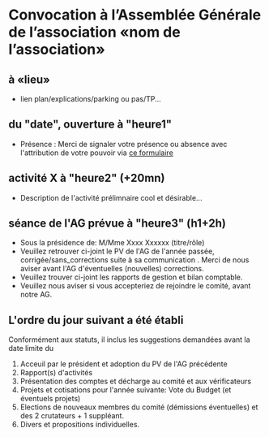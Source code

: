 # Convocation à l’Assemblée Générale de l’association «nom de l’association» 
## à «lieu»
* lien plan/explications/parking ou pas/TP...
## du "date", ouverture à "heure1"
* Présence : Merci de signaler votre présence ou absence avec l'attribution de votre pouvoir via [ce formulaire](https://framaforms.org/)
## activité X à "heure2" (+20mn)
* Description de l'activité prélimnaire cool et désirable...
## séance de l'AG prévue à "heure3" (h1+2h)
* Sous la présidence de: M/Mme Xxxx Xxxxxx (titre/rôle)
* Veuillez retrouver ci-joint le PV de l'AG de l'année passée, corrigée/sans_corrections suite à sa communication <date envoi>. Merci de nous aviser avant l'AG d'éventuelles (nouvelles) corrections.
* Veuillez trouver ci-joint les rapports de gestion et bilan comptable.
* Veuillez nous aviser si vous accepteriez de rejoindre le comité, avant notre AG.

## L'ordre du jour suivant a été établi
Conformément aux statuts, il inclus les suggestions demandées avant la date limite du <date>
1. Acceuil par le président et adoption du PV de l'AG précédente
2. Rapport(s) d'activités
3. Présentation des comptes et décharge au comité et aux vérificateurs
4. Projets et cotisations pour l'année suivante: Vote du Budget (et éventuels projets)
5. Elections de nouveaux membres du comité (démissions éventuelles) et des 2 crutateurs + 1 suppléant.
6. Divers et propositions individuelles.
